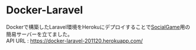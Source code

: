 # Docker-Laravel
Dockerで構築したLaravel環境をHerokuにデプロイすることで[SocialGame](https://github.com/syu-hei/SocialGame)用の簡易サーバーを立てました。  
API URL : https://docker-laravel-201120.herokuapp.com/
